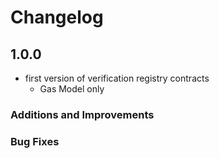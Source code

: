 # Changelog

## 1.0.0

- first version of verification registry contracts
  - Gas Model only

### Additions and Improvements

### Bug Fixes

